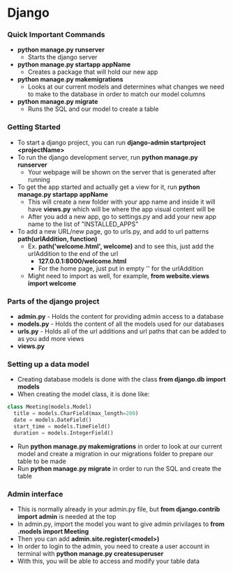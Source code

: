 # Django

### Quick Important Commands

- **python manage.py runserver**
  - Starts the django server
- **python manage.py startapp appName**
  - Creates a package that will hold our new app
- **python manage.py makemigrations**
  - Looks at our current models and determines what changes we need to make to the database in order to match our model columns
- **python manage.py migrate**
  - Runs the SQL and our model to create a table 


### Getting Started

- To start a django project, you can run **django-admin startproject \<projectName>**
- To run the django development server, run **python manage.py runserver**
  - Your webpage will be shown on the server that is generated after running
- To get the app started and actually get a view for it, run **python manage.py startapp appName**
  - This will create a new folder with your app name and inside it will have **views.py** which will be where the app visual content will be
  - After you add a new app, go to settings.py and add your new app name to the list of "INSTALLED_APPS"
- To add a new URL/new page, go to urls.py, and add to url patterns **path(urlAddition, function)**
  - Ex. **path('welcome.html', welcome)** and to see this, just add the urlAddition to the end of the url
    - **127.0.0.1:8000/welcome.html**
    - For the home page, just put in empty '' for the urlAddition
  - Might need to import as well, for example, **from website.views import welcome**
 
### Parts of the django project

- **admin.py** - Holds the content for providing admin access to a database
- **models.py** - Holds the content of all the models used for our databases
- **urls.py** - Holds all of the url additions and url paths that can be added to as you add more views
- **views.py**
 
### Setting up a data model

- Creating database models is done with the class **from django.db import models**
- When creating the model class, it is done like:
```python
class Meeting(models.Model)
  title = models.CharField(max_length=200)
  date = models.DateField()
  start_time = models.TimeField()
  duration = models.IntegerField()
```
- Run **python manage.py makemigrations** in order to look at our current model and create a migration in our migrations folder to prepare our table to be made
- Run **python manage.py migrate** in order to run the SQL and create the table

### Admin interface

- This is normally already in your admin.py file, but **from django.contrib import admin** is needed at the top
- In admin.py, import the model you want to give admin privilages to **from .models import Meeting**
- Then you can add **admin.site.register(\<model>)**
- In order to login to the admin, you need to create a user account in terminal with **python manage.py createsuperuser**
- With this, you will be able to access and modify your table data


